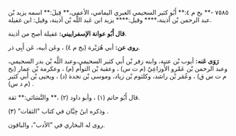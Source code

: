 ٧٥٨٥ -** بخ م ٤:** أَبُو كثير السحيمي الغبري اليمامي، الأعمى،** قِيلَ:** اسمه يزيد بْن عبد الرحمن بْن أذينة،**** وقيل:**** يزيد ابن عَبد اللَّه بْن أذينة، وقيل: ابن غفيلة.

**قال أَبُو عوانة الإسفراييني:** غفيلة أصح من أذينة.

**روى عن:** أبي هُرَيْرة (بخ م ٤) ، وعَن أبيه، عَن أَبِي ذر.

**رَوَى عَنه:** أيوب بْن عتبة، وابنه زفر بْن أَبي كثير السحيمي،وعبد اللَّه بْن بدر السحيمي، وعبد الرحمن بْن عَمْرو الأَوزاعِيّ (م ت س) ، وعقبة بْن التوأم (م) ، وعكرمة بْن عمار (بخ م ت س ق) ، وعُمَر بْن راشد، وكلثوم بْن زياد، وموسى بْن نجدة (د) ، ويحيى بْن أَبي كثير (م د س) .

قال أَبُو حاتم (١) ، وأبو داود (٢) ،** والنَّسَائي:** ثقة.

وذكره ابنُ حِبَّان في كتاب "الثقات" (٣) .

روى له البخاري في "الأدب"، والباقون.